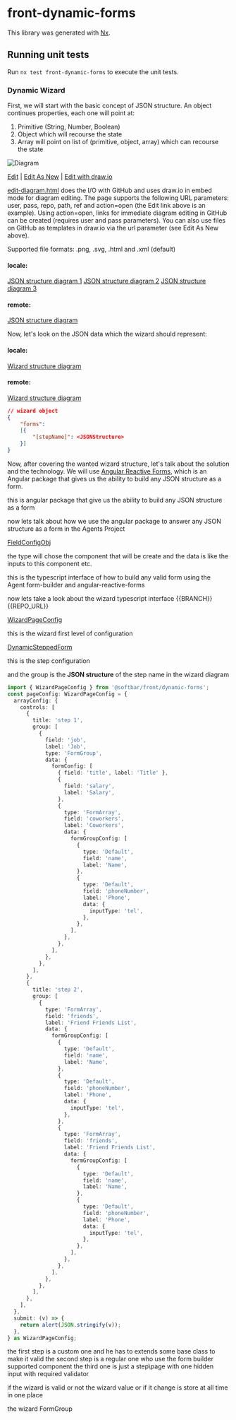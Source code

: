 # front-dynamic-forms

This library was generated with [Nx](https://nx.dev).

## Running unit tests

Run `nx test front-dynamic-forms` to execute the unit tests.

### Dynamic Wizard

First, we will start with the basic concept of JSON structure. An object continues properties, each one will point at:

1. Primitive (String, Number, Boolean)
2. Object which will recourse the state
3. Array will point on list of (primitive, object, array) which can recourse the state

![Diagram](http://jgraph.github.io/drawio-github/diagram.png)

<a href="http://jgraph.github.io/drawio-github/edit-diagram.html?repo=drawio-github&path=diagram.png" target="_blank">Edit</a> | <a href="https://app.diagrams.net/#Uhttps%3A%2F%2Fraw.githubusercontent.com%2Fjgraph%2Fdrawio-github%2Fmaster%2Fdiagram.png" target="_blank">Edit As New</a> | <a href="https://app.diagrams.net/#Hjgraph%2Fdrawio-github%2Fmaster%2Fdiagram.png" target="_blank">Edit with draw.io</a>

<a href="http://jgraph.github.io/drawio-github/edit-diagram.html" target="_blank">edit-diagram.html</a> does the I/O with GitHub and uses draw.io in embed mode for diagram editing. The page supports the following URL parameters: user, pass, repo, path, ref and action=open (the Edit link above is an example). Using action=open, links for immediate diagram editing in GitHub can be created (requires user and pass parameters). You can also use files on GitHub as templates in draw.io via the url parameter (see Edit As New above).

Supported file formats: .png, .svg, .html and .xml (default)

#### locale:

[JSON structure diagram 1](./json-structure-diagram.drawio)
[JSON structure diagram 2](https://app.diagrams.net/?url=./json-structure-diagram.drawio)
[JSON structure diagram 3](https://app.diagrams.net/?url=raw/HEAD/json-structure-diagram.drawio)

#### remote:

[JSON structure diagram](https://github.morbargig/nx?path=libs/front/dynamic-forms/json-structure-diagram.drawio&_a=preview)

Now, let's look on the JSON data which the wizard should represent:

#### locale:

[Wizard structure diagram](./wizard-structure-diagram.drawio?_a=preview)

#### remote:

[Wizard structure diagram](https://github.morbargig/nx?path=libs/front/dynamic-forms/wizard-structure-diagram.drawio&_a=preview)

```json
// wizard object
{
    "forms":
    [{
        "[stepName]": <JSONStructure>
    }]
}
```

Now, after covering the wanted wizard structure, let's talk about the solution and the technology. We will use [Angular Reactive Forms](https://angular.io/guide/reactive-forms), which is an Angular package that gives us the ability to build any JSON structure as a form.

this is angular package that give us the ability to build any JSON structure as a form

now lets talk about how we use the angular package to answer any JSON structure as a form in the Agents Project

[FieldConfigObj](./src/lib/forms/core/interfaces/field-config.ts)

the type will chose the component that will be create
and the data is like the inputs to this component etc.

this is the typescript interface of how to build any
valid form using the Agent form-builder and angular-reactive-forms

now lets take a look about the wizard typescript interface
{{BRANCH}}
{{REPO_URL}}

[WizardPageConfig](./src/lib/forms/core/interfaces/step-form-group.ts)

this is the wizard first level of configuration

[DynamicSteppedForm](./src/lib/forms/core/interfaces/dynamic-stepped-form.ts)

this is the step configuration

and the group is the <strong>JSON structure</strong> of the step name
in the wizard diagram

```typescript
import { WizardPageConfig } from '@softbar/front/dynamic-forms';
const pageConfig: WizardPageConfig = {
  arrayConfig: {
    controls: [
      {
        title: 'step 1',
        group: [
          {
            field: 'job',
            label: 'Job',
            type: 'FormGroup',
            data: {
              formConfig: [
                { field: 'title', label: 'Title' },
                {
                  field: 'salary',
                  label: 'Salary',
                },
                {
                  type: 'FormArray',
                  field: 'coworkers',
                  label: 'Coworkers',
                  data: {
                    formGroupConfig: [
                      {
                        type: 'Default',
                        field: 'name',
                        label: 'Name',
                      },
                      {
                        type: 'Default',
                        field: 'phoneNumber',
                        label: 'Phone',
                        data: {
                          inputType: 'tel',
                        },
                      },
                    ],
                  },
                },
              ],
            },
          },
        ],
      },
      {
        title: 'step 2',
        group: [
          {
            type: 'FormArray',
            field: 'friends',
            label: 'Friend Friends List',
            data: {
              formGroupConfig: [
                {
                  type: 'Default',
                  field: 'name',
                  label: 'Name',
                },
                {
                  type: 'Default',
                  field: 'phoneNumber',
                  label: 'Phone',
                  data: {
                    inputType: 'tel',
                  },
                },
                {
                  type: 'FormArray',
                  field: 'friends',
                  label: 'Friend Friends List',
                  data: {
                    formGroupConfig: [
                      {
                        type: 'Default',
                        field: 'name',
                        label: 'Name',
                      },
                      {
                        type: 'Default',
                        field: 'phoneNumber',
                        label: 'Phone',
                        data: {
                          inputType: 'tel',
                        },
                      },
                    ],
                  },
                },
              ],
            },
          },
        ],
      },
    ],
  },
  submit: (v) => {
    return alert(JSON.stringify(v));
  },
} as WizardPageConfig;
```

the first step is a custom one and he has to extends some base class to make it valid
the second step is a regular one who use the form builder supported component
the third one is just a step\page with one hidden input with required validator

if the wizard is valid or not
the wizard value or if it change is store at all time in one place

the wizard FormGroup